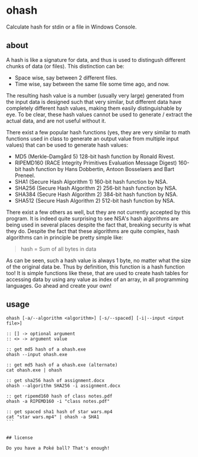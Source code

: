 ﻿# ohash

Calculate hash for stdin or a file in Windows Console. 


## about

A hash is like a signature for data, and thus is used to distingush
different chunks of data (or files). This distinction can be:

- Space wise, say between 2 different files.
- Time wise, say between the same file some time ago, and now.

The resulting hash value is a number (usually very large) generated from the
input data is designed such that very similar, but different data have
completely different hash values, making them easily distinguishable by eye.
To be clear, these hash values cannot be used to generate / extract the actual
data, and are not useful without it. 

There exist a few popular hash functions (yes, they are very similar to math
functions used in class to generate an output value from multiple input values)
that can be used to generate hash values:

- MD5 (Merkle-Damgård 5) 128-bit hash function by Ronald Rivest.
- RIPEMD160 (RACE Integrity Primitives Evaluation Message Digest) 160-bit hash
  function by Hans Dobbertin, Antoon Bosselaers and Bart Preneel.
- SHA1 (Secure Hash Algorithm 1) 160-bit hash function by NSA.
- SHA256 (Secure Hash Algorithm 2) 256-bit hash function by NSA.
- SHA384 (Secure Hash Algorithm 2) 384-bit hash function by NSA.
- SHA512 (Secure Hash Algorithm 2) 512-bit hash function by NSA.

There exist a few others as well, but they are not currently accepted by this
program. It is indeed quite surprising to see NSA's hash algorithms are being
used in several places despite the fact that, breaking security is what they
do. Despite the fact that these algorithms are quite complex, hash algorithms
can in principle be pretty simple like:

> hash = Sum of all bytes in data

As can be seen, such a hash value is always 1 byte, no matter what the size of
the original data be. Thus by definition, this function is a hash function too!
It is simple functions like these, that are used to create hash tables
for accessing data by using any value as index of an array, in all programming
languages. Go ahead and create your own!


## usage

```batch
ohash [-a/--algorithm <algorithm>] [-s/--spaced] [-i|--input <input file>]

:: [] -> optional argument
:: <> -> argument value
```

````batch
:: get md5 hash of a ohash.exe
ohash --input ohash.exe

:: get md5 hash of a ohash.exe (alternate)
cat ohash.exe | ohash

:: get sha256 hash of assignment.docx
ohash --algorithm SHA256 -i assignment.docx

:: get ripemd160 hash of class notes.pdf
ohash -a RIPEMD160 -i "class notes.pdf"

:: get spaced sha1 hash of star wars.mp4
cat "star wars.mp4" | ohash -a SHA1
```


## license

Do you have a Poké ball? That's enough!
